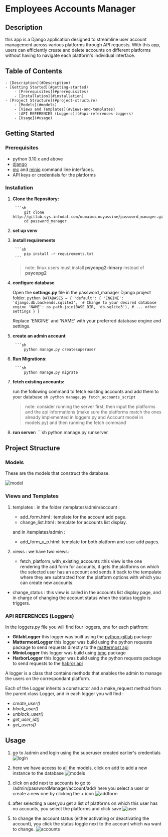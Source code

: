 # **Employees Accounts Manager**

## Description

this app is a Django application designed to streamline user account management across various platforms through API requests. With this app,
users can efficiently create and delete accounts on different platforms without having to navigate each platform's individual interface.

## Table of Contents

    - [Description](#Description)
    - [Getting Started](#getting-started)
        - [Prerequisites](#prerequisites)
        - [Installation](#installation)
    - [Project Structure](#project-structure)
        - [Models](#models)
        - [Views and Templates](#views-and-templates)
        - [API REFERENCES (Loggers)](#api-references-loggers)
        - [Usage](#usage)

## Getting Started

### Prerequisites

- python 3.10.x and above
- [django](https://docs.djangoproject.com/en/4.2/topics/install/)
- [mc](https://min.io/docs/minio/linux/reference/minio-mc.html#install-mc) and [minio](https://min.io/docs/minio/linux/index.html#quickstart-for-linux?ref=gh) command line interfaces.
- API keys or credentials for the platforms

### Installation

1. **Clone the Repository:**

        ```sh
            git clone http://gitlab.sys.infodat.com/oumaima.ouyassine/password_manager.git
            cd password_manager

2. **set up venv**

3. **install requirements**

        ```sh
            pip install -r requirements.txt
        ```
    > note: linux users must install **psycopg2-binary** instead of **psycopg2**

4. **configure database**

    Open the **settings.py** file in the password_manager Django project folder.
        ```python
            DATABASES = {
            'default': {
                'ENGINE': 'django.db.backends.sqlite3',  # Change to your desired database engine
                'NAME': os.path.join(BASE_DIR, 'db.sqlite3'),
                # ... other settings
            }
        }```

    Replace 'ENGINE' and 'NAME' with your preferred database engine and settings.

5. **create an admin account**

        ```sh
            python manage.py createsuperuser

6. **Run Migrations:**

        ```sh
            python manage.py migrate

7. **fetch existing accounts:**

    run the following command to fetch existing accounts and add them to your database 
        ```sh
            python manage.py fetch_accounts_script```
    > note: consider running the server first, then input the platforms and the api informations (make sure the platforms match the ones already implemented in loggers.py and Account model in models.py) and then running the fetch command

8. **run server:**
        ```sh
            python manage.py runserver

## **Project Structure**

### Models

These are the models that construct the database.

![model](assets/images/diagram.png)

### Views and Templates

1. templates :
    in the folder /templates/admin/account :
    - add_form.html : template for the account add page.
    - change_list.html : template for accounts list display.

    and in /templates/admin :
    - add_form_u_p.html: template for both platform and user add pages.

2. views :
    we have two views:
    - fetch_platform_with_existing_accounts :this view is the one rendering the add form for accounts, it gets the platforms on which the selected user has an account and sends it back to the tempalate where they are subtracted from the platform options with which you can create new accounts.

- change_status : this view is called in the accounts list display page, and in charge of changing the account status when the status toggle is triggers.

### **API REFERENCES (Loggers)**

In the loggers.py file you will find four loggers, one for each platfrom:

- **GitlabLogger**
        this logger was built using the [python-gitlab](https://python-gitlab.readthedocs.io/en/stable/index.html) package 
- **MattermostLogger**
        this logger was build using the python requests package to send requests directly to the [mattermost api](https://api.mattermost.com/#tag/introduction)
- **MinioLogger**
        this logger was build using [bmc](https://big-mama-tech.gitlab.io/bmc/) package 
- **HarborLogger**
        this logger was build using the python requests package to send requests  to the [habror api](https://github.com/goharbor/harbor/blob/main/api/v2.0/swagger.yaml)

A logger is a class that contains methods that enables the admin to manage the users on the correspondant platform.

Each of the Logger inherits a constructor and a make_request method from the parent class Logger, and in each logger you will find :

- *create_user()*
- *block_user()*
- *unblock_user()*
- *get_user_id()*
- *get_users()*

## **Usage**

1. go to /admin and login using the superuser created earlier's credentials
![login](assets/images/login.png)

2. here we have access to all the models, click on add to add a new instance to the database
![models](assets/images/models.png)

3. click on add next to accounts to go to /admin/passwordManager/account/add/
here you select a user or create a new one by clicking the + icon
![addform](assets/images/addform.png)

4. after selecting a user,you get a list of platforms on which this user has no accounts, you select the platforms and click save
![user](assets/images/user.png)

5. to change the account status (either activating or deactivating the account), you click the status toggle next to the account which wa want to change.
![accounts](assets/images/listdisplay.png)
